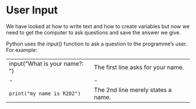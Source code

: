 # User Input
We have looked at how to write text and how to create variables but now we need to get the computer to ask questions and save the answer we give.

Python uses the input() function to ask a question to the programme’s user. 
For example:

| | |
|-|-|
|    input("What is your name?: ") | The first line asks for your name.|
|-|-|
|`print("my name is R2D2")` | The 2nd line merely states a name.|
